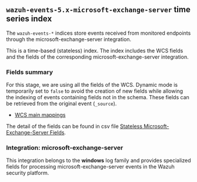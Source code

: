 ## `wazuh-events-5.x-microsoft-exchange-server` time series index

The `wazuh-events-*` indices store events received from monitored endpoints through the microsoft-exchange-server integration.

This is a time-based (stateless) index. The index includes the WCS fields and the fields of the corresponding microsoft-exchange-server integration.

### Fields summary

For this stage, we are using all the fields of the WCS. Dynamic mode is temporarily set to `false` to avoid the creation of new fields while allowing the indexing of events containing fields not in the schema. These fields can be retrieved from the original event (`_source`).

- [WCS main mappings](../../stateless/docs/fields.csv)

The detail of the fields can be found in csv file [Stateless Microsoft-Exchange-Server Fields](fields.csv).

### Integration: microsoft-exchange-server

This integration belongs to the **windows** log family and provides specialized fields for processing microsoft-exchange-server events in the Wazuh security platform.
